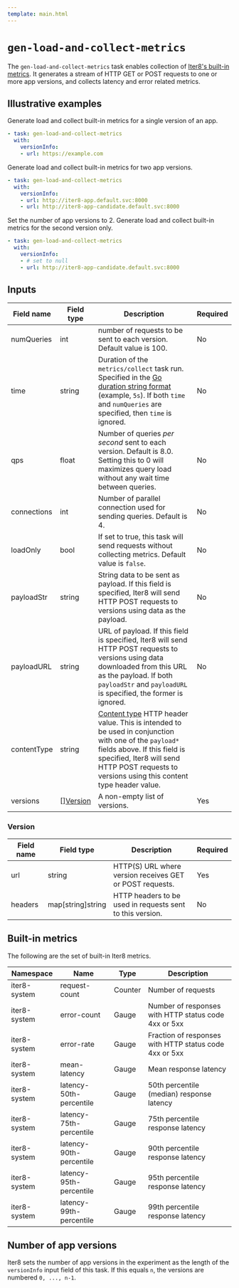 ```yaml
---
template: main.html
---
```


# `gen-load-and-collect-metrics`
The `gen-load-and-collect-metrics` task enables collection of [Iter8's built-in metrics](#built-in-metrics). It generates a stream of HTTP GET or POST requests to one or more app versions, and collects latency and error related metrics.

## Illustrative examples
Generate load and collect built-in metrics for a single version of an app.
```yaml
- task: gen-load-and-collect-metrics
  with:
    versionInfo:
    - url: https://example.com
```

Generate load and collect built-in metrics for two app versions.
```yaml
- task: gen-load-and-collect-metrics
  with:
    versionInfo:
    - url: http://iter8-app.default.svc:8000
    - url: http://iter8-app-candidate.default.svc:8000
```

Set the number of app versions to 2. Generate load and collect built-in metrics for the second version only.
```yaml
- task: gen-load-and-collect-metrics
  with:
    versionInfo:
    - # set to null
    - url: http://iter8-app-candidate.default.svc:8000
```

## Inputs
| Field name | Field type | Description | Required |
| ----- | ---- | ----------- | -------- |
| numQueries | int | number of requests to be sent to each version. Default value is 100. | No |
| time | string | Duration of the `metrics/collect` task run. Specified in the [Go duration string format](https://golang.org/pkg/time/#ParseDuration) (example, `5s`). If both `time` and `numQueries` are specified, then `time` is ignored. | No |
| qps | float | Number of queries *per second* sent to each version. Default is 8.0. Setting this to 0 will maximizes query load without any wait time between queries. | No |
| connections | int | Number of parallel connection used for sending queries. Default is 4. | No |
| loadOnly | bool | If set to true, this task will send requests without collecting metrics. Default value is `false`. | No |
| payloadStr | string | String data to be sent as payload. If this field is specified, Iter8 will send HTTP POST requests to versions using data as the payload. | No |
| payloadURL | string | URL of payload. If this field is specified, Iter8 will send HTTP POST requests to versions using data downloaded from this URL as the payload. If both `payloadStr` and `payloadURL` is specified, the former is ignored. | No |
| contentType | string | [Content type](https://developer.mozilla.org/en-US/docs/Web/HTTP/Headers/Content-Type) HTTP header value. This is intended to be used in conjunction with one of the `payload*` fields above. If this field is specified, Iter8 will send HTTP POST requests to versions using this content type header value.
| versions | [][Version](#version) | A non-empty list of versions. | Yes |

### Version
| Field name | Field type | Description | Required |
| ----- | ---- | ----------- | -------- |
| url | string | HTTP(S) URL where version receives GET or POST requests. | Yes |
| headers | map[string]string | HTTP headers to be used in requests sent to this version. | No |

## Built-in metrics
The following are the set of built-in Iter8 metrics.

| Namespace | Name         | Type | Description |
| ----- | ------------ | ----------- | -------- |
| iter8-system | request-count | Counter | Number of requests |
| iter8-system | error-count | Gauge | Number of responses with HTTP status code 4xx or 5xx |
| iter8-system | error-rate | Gauge | Fraction of responses with HTTP status code 4xx or 5xx |
| iter8-system | mean-latency | Gauge | Mean response latency |
| iter8-system | latency-50th-percentile | Gauge | 50th percentile (median) response latency |
| iter8-system | latency-75th-percentile | Gauge | 75th percentile response latency |
| iter8-system | latency-90th-percentile | Gauge | 90th percentile response latency |
| iter8-system | latency-95th-percentile | Gauge | 95th percentile response latency |
| iter8-system | latency-99th-percentile | Gauge | 99th percentile response latency |

## Number of app versions

Iter8 sets the number of app versions in the experiment as the length of the `versionInfo` input field of this task. If this equals `n`, the versions are numbered `0, ..., n-1`.